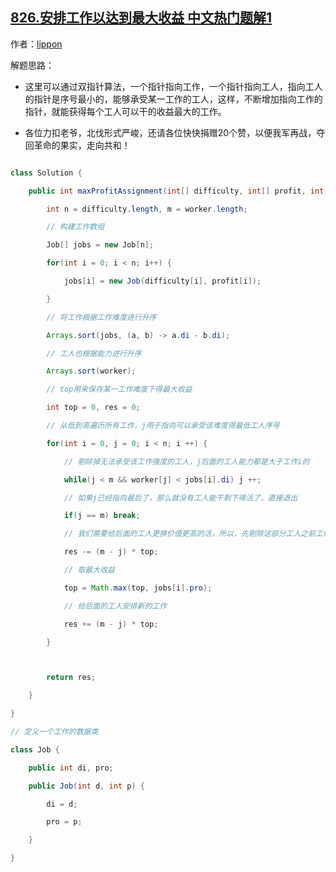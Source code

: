 ## [826.安排工作以达到最大收益 中文热门题解1](https://leetcode.cn/problems/most-profit-assigning-work/solutions/100000/java-shuang-zhi-zhen-suan-fa-xiang-xi-zh-gugc)

作者：[lippon](https://leetcode.cn/u/lippon)

解题思路：
- 这里可以通过双指针算法，一个指针指向工作，一个指针指向工人，指向工人的指针是序号最小的，能够承受某一工作的工人，这样，不断增加指向工作的指针，就能获得每个工人可以干的收益最大的工作。
- 各位力扣老爷，北伐形式严峻，还请各位快快捐赠20个赞，以便我军再战，夺回革命的果实，走向共和！
```java 
class Solution {
    public int maxProfitAssignment(int[] difficulty, int[] profit, int[] worker) {
        int n = difficulty.length, m = worker.length;
        // 构建工作数组
        Job[] jobs = new Job[n];
        for(int i = 0; i < n; i++) {
            jobs[i] = new Job(difficulty[i], profit[i]);
        }
        // 将工作根据工作难度进行升序
        Arrays.sort(jobs, (a, b) -> a.di - b.di);
        // 工人也根据能力进行升序
        Arrays.sort(worker);
        // top用来保存某一工作难度下得最大收益
        int top = 0, res = 0;
        // 从低到高遍历所有工作，j用于指向可以承受该难度得最低工人序号
        for(int i = 0, j = 0; i < n; i ++) {
            // 剔除掉无法承受该工作强度的工人，j后面的工人能力都是大于工作i的
            while(j < m && worker[j] < jobs[i].di) j ++;
            // 如果j已经指向最后了，那么就没有工人能干剩下得活了，直接退出
            if(j == m) break;
            // 我们需要给后面的工人更换价值更高的活，所以，先剔除这部分工人之前工作收益
            res -= (m - j) * top;
            // 取最大收益 
            top = Math.max(top, jobs[i].pro);
            // 给后面的工人安排新的工作
            res += (m - j) * top;
        }

        return res;
    }
}
// 定义一个工作的数据类
class Job {
    public int di, pro;
    public Job(int d, int p) {
        di = d;
        pro = p;   
    }
}
```
